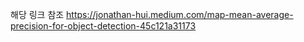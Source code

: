 해당 링크 참조
https://jonathan-hui.medium.com/map-mean-average-precision-for-object-detection-45c121a31173
